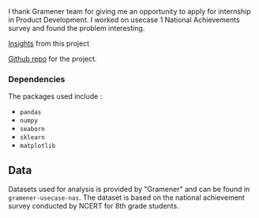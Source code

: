 I thank Gramener team for giving me an opportunity to apply for internship in Product Development.
I worked on usecase 1 National Achievements survey and found the problem interesting. 


[Insights](https://s3.ap-south-1.amazonaws.com/interngramener/web_app1.html)  from this project

[Github repo](https://github.com/venkatakrishnareddymallu/Gramener_Intern) for the project.


### Dependencies
The packages used include :
* `pandas`
* `numpy`
* `seaborn`
* `sklearn`
* `matplotlib`


## Data
Datasets used for analysis is provided by "Gramener" and can be found in `gramener-usecase-nas`. The dataset is based on the national achievement survey conducted by NCERT for 8th grade students.
